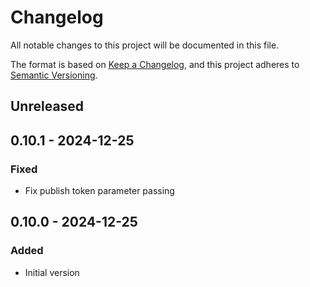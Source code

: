 # Changelog

All notable changes to this project will be documented in this file.

The format is based on [Keep a Changelog](https://keepachangelog.com/en/1.0.0/),
and this project adheres to [Semantic Versioning](https://semver.org/spec/v2.0.0.html).

## Unreleased

## 0.10.1 - 2024-12-25
### Fixed
- Fix publish token parameter passing

## 0.10.0 - 2024-12-25
### Added
- Initial version
